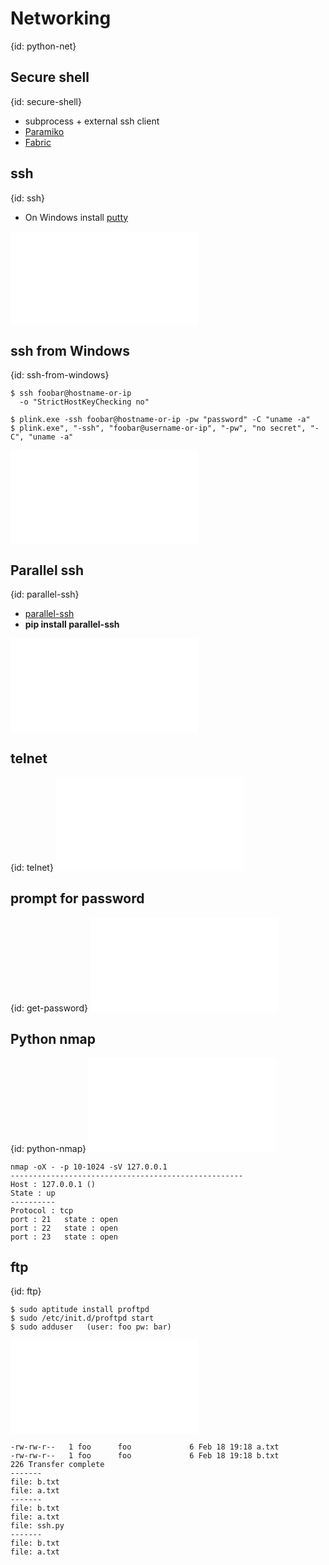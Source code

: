# Networking
{id: python-net}

## Secure shell
{id: secure-shell}

* subprocess + external ssh client
* [Paramiko](http://www.paramiko.org/)
* [Fabric](http://www.fabfile.org/)



## ssh
{id: ssh}

* On Windows install [putty](http://www.chiark.greenend.org.uk/~sgtatham/putty/download.html)

![](examples/net/ssh.py)


## ssh from Windows
{id: ssh-from-windows}

```
$ ssh foobar@hostname-or-ip
  -o "StrictHostKeyChecking no" 

$ plink.exe -ssh foobar@hostname-or-ip -pw "password" -C "uname -a"
$ plink.exe", "-ssh", "foobar@username-or-ip", "-pw", "no secret", "-C", "uname -a"
```
![](examples/net/ssh_plink.py)


## Parallel ssh
{id: parallel-ssh}

* [parallel-ssh](http://parallel-ssh.readthedocs.io/)
* **pip install parallel-ssh**

![](examples/net/parallel_ssh.py)


## telnet
{id: telnet}
![](examples/net/telnet.py)


## prompt for password
{id: get-password}
![](examples/net/prompt_password.py)


## Python nmap
{id: python-nmap}
![](examples/net/portscan.py)

```
nmap -oX - -p 10-1024 -sV 127.0.0.1
----------------------------------------------------
Host : 127.0.0.1 ()
State : up
----------
Protocol : tcp
port : 21   state : open
port : 22   state : open
port : 23   state : open
```


## ftp
{id: ftp}

```
$ sudo aptitude install proftpd
$ sudo /etc/init.d/proftpd start
$ sudo adduser   (user: foo pw: bar)
```
![](examples/net/ftp.py)

```
-rw-rw-r--   1 foo      foo             6 Feb 18 19:18 a.txt
-rw-rw-r--   1 foo      foo             6 Feb 18 19:18 b.txt
226 Transfer complete
-------
file: b.txt
file: a.txt
-------
file: b.txt
file: a.txt
file: ssh.py
-------
file: b.txt
file: a.txt
```




